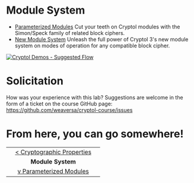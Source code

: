 # Module System

* [Parameterized Modules](./SimonSpeck/SimonSpeck.md)
  Cut your teeth on Cryptol modules with the Simon/Speck family of
  related block ciphers.
* [New Module System](./NewModuleSystem/NewModuleSystem.md)
  Unleash the full power of Cryptol 3's new module system on
  modes of operation for any compatible block cipher.

<a href="../../../misc/CryptolDemos.gv.svg">
    <img class="center" src="../../../misc/CryptolDemos.gv.svg" alt="Cryptol Demos - Suggested Flow">
</a>

# Solicitation

How was your experience with this lab? Suggestions are welcome in the
form of a ticket on the course GitHub page:
https://github.com/weaversa/cryptol-course/issues

# From here, you can go somewhere!

||||
|-:|:-:|-|
|| [< Cryptographic Properties](../CryptoProofs/CryptoProofs.md) ||
|| **Module System** ||
|| [v Parameterized Modules](./SimonSpeck/SimonSpeck.md) ||
